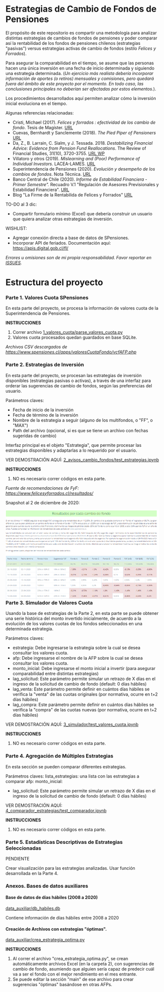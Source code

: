 # Estrategias de Cambio de Fondos de Pensiones

El propósito de este repositorio es compartir una metodología para analizar distintas estrategias de cambios de fondos de pensiones y poder comparar así la rentabilidad de los fondos de pensiones chilenos (estrategias "pasivas") versus estrategias activas de cambio de fondos (estilo *Felices y Forrados*).

Para asegurar la comparabilidad en el tiempo, se asume que las personas hacen una única inversión en una fecha de inicio determinada y siguiendo una estrategia determinada. (*Un ejercicio más realista debería incorporar información de aportes (o retiros) mensuales y comisiones, pero quedará fuera del ámbito de este proyecto por el momento. En todo caso, las conclusiones principales no deberían ser afectadas por estos elementos.*).

Los procedimientos desarrollados aquí permiten analizar cómo la inversión inicial evoluciona en el tiempo.

Algunas referencias relacionadas:

- Cristi, Michael (2017). *Felices y forrados : efectividad de los cambio de fondo*. Tesis de Magíster. [URL](http://repositorio.uchile.cl/handle/2250/149952)
- Cuevas, Bernhardt y Sanclemente (2018). *The Pied Piper of Pensioners* [URL](https://www.chapman.edu/research/institutes-and-centers/economic-science-institute/_files/ifree-papers-and-photos/bernhardt-piper_last-2018.pdf)
- Da, Z., B. Larrain, C. Sialm, y J. Tessada. 2018. *Destabilizing Financial Advice: Evidence from Pension Fund Reallocations*. The
Review of Financial Studies, 31(10), 3720-3755. [URL WP](http://economiayadministracion.uc.cl/personal/blarrain/papers/pension.pdf)
- Villatoro y otros (2019). *Mislearning and (Poor) Performance of Individual Investors*. LACEA-LAMES. [URL](https://sistemas.colmex.mx/Reportes/LACEALAMES/LACEA-LAMES2019_paper_526.pdf)
- Superintendencia de Pensiones (2020). *Evolución y desempeño de los cambios de fondos*. Nota Técnica. [URL](https://www.spensiones.cl/portal/institucional/594/articles-13911_recurso_1.pdf)
- Banco Central de Chile (2020). *Informe de Estabilidad Financiera - Primer Semestre".* Recuadro V.1 "Regulación de Asesores Previsionales y Estabilidad Financiera". [URL](https://www.bcentral.cl/documents/33528/2294181/IEF1_2020_rec_Regulacion_asesores.pdf)
- Blog "La Firme de la Rentabilida de Felices y Forrados" [URL](https://economistaflaite.com/2020/11/30/la-firme-de-la-rentabilida-de-felices-y-forrados/)


TO-DO al 3 dic:
- Compartir formulario mínimo (Excel) que debería construir un usuario que quiera analizar otras estrategias de inversión.

WISHLIST:
- Agregar conexión directa a base de datos de SPensiones.
- Incorporar API de feriados. Documentación aquí: https://apis.digital.gob.cl/fl/

*Errores u omisiones son de mi propia responsabilidad. Favor reportar en [ISSUES](https://github.com/calvarad/fyf/issues).*

# Estructura del proyecto

### Parte 1. Valores Cuota SPensiones

En esta parte del proyecto, se procesa la información de valores cuota de la Superintendencia de Pensiones. 

**INSTRUCCIONES**

1. Correr archivo [1_valores_cuota/parse_valores_cuota.py](/1_valores_cuota/parse_valores_cuota.py)
2. Valores cuota procesados quedan guardados en base SQLite.


*Archivos CSV descargados de https://www.spensiones.cl/apps/valoresCuotaFondo/vcfAFP.php*



### Parte 2. Estrategias de Inversión

En esta parte del proyecto, se procesan las estrategias de inversión disponibles (estrategias pasivas o activas), a través de una interfaz para orderar las sugerencias de cambio de fondos, según las preferencias del usuario.

Parámetros claves:
- Fecha de inicio de la inversión
- Fecha de término de la inversión
- Nombre de la estrategia a seguir (alguno de los multifondos, o "FF", o "MAX")
- Path del archivo (opcional, si es que se tiene un archivo con fechas sugeridas de cambio)

Interfaz principal es el objeto "Estrategia", que permite procesar las estrategias disponibles y adaptarlas a lo requerido por el usuario.


VER DEMOSTRACIÓN AQUÍ: [2_avisos_cambio_fondos/test_estrategias.ipynb](/2_avisos_cambio_fondos/test_estrategias.ipynb)


**INSTRUCCIONES**

1. NO es necesario correr códigos en esta parte. 



*Fuente de recomendaciones de FyF: https://www.felicesyforrados.cl/resultados/*

Snapshot al 2 de diciembre de 2020:

<img src="/data_auxiliar/snapshot_20201202.PNG"
     alt="snapshot"
     style="float: left; margin-right: 10px;" />



### Parte 3. Simulador de Valores Cuota

Usando la base de estrategias de la Parte 2, en esta parte se puede obtener una serie histórica del monto invertido inicialmente, de acuerdo a la evolución de los valores cuotas de los fondos seleccionados en una determinada estrategia.

Parámetros claves:
- estrategia: Debe ingresarse la estrategia sobre la cual se desea consultar los valores cuota.
- afp: Debe ingresarse el nombre de la AFP sobre la cual se desea consultar los valores cuota.
- monto_inicial: Debe ingresarse el monto inicial a invertir (para asegurar comparabilidad entre distintas estrategias)
- lag_solicitud: Este parámetro permite simular un retrazo de X días en el ingreso de la solicitud de cambio de fondo (default: 0 días hábiles)
- lag_venta: Este parámetro permite definir en cuántos días hábiles se verifica la "venta" de las cuotas originales (por normativa, ocurre en t+2 días hábiles)
- lag_compra: Este parámetro permite definir en cuántos días hábiles se verifica la "compra" de las cuotas nuevas (por normativa, ocurre en t+2 días hábiles)


VER DEMOSTRACIÓN AQUÍ: [3_simulador/test_valores_cuota.ipynb](/3_simulador/test_valores_cuota.ipynb)


**INSTRUCCIONES**

1. NO es necesario correr códigos en esta parte. 


### Parte 4. Agregación de Múltiples Estrategias

En esta sección se pueden comparar diferentes estrategias.

Parámetros claves:
lista_estrategias: una lista con las estrategias a comparar
afp: 
monto_inicial:
- lag_solicitud: Este parámetro permite simular un retrazo de X días en el ingreso de la solicitud de cambio de fondo (default: 0 días hábiles)


VER DEMOSTRACIÓN AQUÍ: [4_comparador_estrategias/test_comparador.ipynb](/4_comparador_estrategias/test_comparador.ipynb)


**INSTRUCCIONES**

1. NO es necesario correr códigos en esta parte. 

### Parte 5. Estadísticas Descriptivas de Estrategias Seleccionadas

PENDIENTE

Crear visualización para las estrategias analizadas. Usar función desarrollada en la Parte 4.


### Anexos. Bases de datos auxiliares

#### Base de datos de días hábiles (2008 a 2020)

[data_auxiliar/db_habiles.db](/data_auxiliar/db_habiles.db)

Contiene información de días hábiles entre 2008 a 2020


#### Creación de Archivos con estrategias "óptimas".

[data_auxiliar/crea_estrategia_optima.py](/data_auxiliar/crea_estrategia_optima.py)

**INSTRUCCIONES**

1. Al correr el archivo "crea_estrategia_optima.py", se crean automáticamente archivos Excel (en la carpeta 2), con sugerencias de cambio de fondo, asumiendo que alguien sería capaz de predecir cuál va a ser el fondo con el mejor rendimiento en el mes entrante.
2. Se puede editar la sección "main" de ese archivo para crear sugerencias "óptimas" basándose en otras AFPs. 

